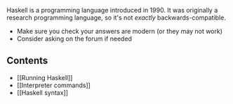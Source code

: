 Haskell is a programming language introduced in 1990. It was originally a research programming language, so it's not *exactly* backwards-compatible.

- Make sure you check your answers are modern (or they may not work)
- Consider asking on the forum if needed

## Contents
- [[Running Haskell]]
- [[Interpreter commands]]
- [[Haskell syntax]]